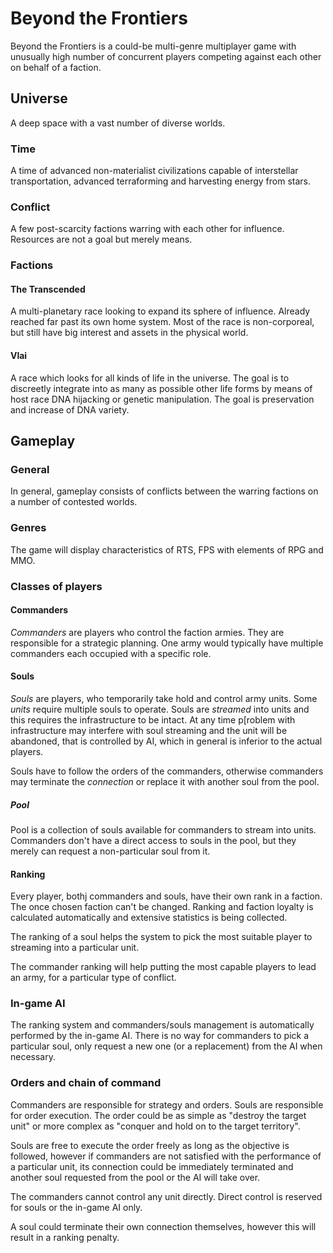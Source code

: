 # Beyond the Frontiers

Beyond the Frontiers is a could-be multi-genre multiplayer game with unusually high number of concurrent players competing against each other on behalf of a faction.

## Universe

A deep space with a vast number of diverse worlds.

### Time

A time of advanced non-materialist civilizations capable of interstellar transportation, advanced terraforming and harvesting energy from stars.

### Conflict

A few post-scarcity factions warring with each other for influence. Resources are not a goal but merely means.

### Factions

#### The Transcended

A multi-planetary race looking to expand its sphere of influence. Already reached far past its own home system. Most of the race is non-corporeal, but still have  big interest and assets in the physical world.

#### Vlai

A race which looks for all kinds of life in the universe. The goal is to discreetly integrate into as many as possible other life forms by means of host race DNA hijacking or genetic manipulation. The goal is preservation and increase of DNA variety.

## Gameplay

### General

In general, gameplay consists of conflicts between the warring factions on a number of contested worlds.

### Genres

The game will display characteristics of RTS, FPS with elements of RPG and MMO.

### Classes of players

#### Commanders

*Commanders* are players who control the faction armies. They are responsible for a strategic planning. One army would typically have multiple commanders each occupied with a specific role.

#### Souls

*Souls* are players, who temporarily take hold and control army units. Some *units* require multiple souls to operate. Souls are *streamed* into units and this requires the infrastructure to be intact. At any time p[roblem with infrastructure may interfere with soul streaming and the unit will be abandoned, that is controlled by AI, which in general is inferior to the actual players.

Souls have to follow the orders of the commanders, otherwise commanders may terminate the *connection* or replace it with another soul from the pool.

##### Pool

Pool is a collection of souls available for commanders to stream into units. Commanders don't have a direct access to souls in the pool, but they merely can request a non-particular soul from it.

#### Ranking

Every player, bothj commanders and souls, have their own rank in a faction. The once chosen faction can't be changed. Ranking and faction loyalty is calculated automatically and extensive statistics is being collected.

The ranking of a soul helps the system to pick the most suitable player to streaming into a particular unit.

The commander ranking will help putting the most capable players to lead an army, for a particular type of conflict.

### In-game AI

The ranking system and commanders/souls management is automatically performed by the in-game AI. There is no way for commanders to pick a particular soul, only request a new one (or a replacement) from the AI when necessary.

### Orders and chain of command

Commanders are responsible for strategy and orders. Souls are responsible for order execution. The order could be as simple as "destroy the target unit" or more complex as "conquer and hold on to the target territory".

Souls are free to execute the order freely as long as the objective is followed, however if commanders are not satisfied with the performance of a particular unit, its connection could be immediately terminated and another soul requested from the pool or the AI will take over.

The commanders cannot control any unit directly. Direct control is reserved for souls or the in-game AI only.

A soul could terminate their own connection themselves, however this will result in a ranking penalty.
